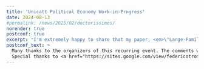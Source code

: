 ```yaml
---
title: 'Unicatt Political Economy Work-in-Progress'
date: 2024-08-13
#permalink: /news/2025/02/doctorissimes/
norender: true
postconf: true
excerpt: "I'm extremely happy to share that my paper, <em>\"Large-Family Mayors: Undermined Accountability in Italian Municipalities\"</em>, has been selected for presentation at the Unicatt Political Economy Work-in-Progress Seminar, hosted by the Università Cattolica del Sacro Cuore in Milan on November 26, 2024.<br><br>Looking forward to the discussion and grateful for the opportunity to present."
postconf_text: >
  Many thanks to the organizers of this recurring event. The comments were extremely helpful, and the audience was highly engaged — all of which will surely help improve our paper. <br><br>
  Special thanks to <a href="https://sites.google.com/view/federicotrombetta/home">Federico Trombetta</a> for kindly hosting me during the seminar day.
---
```

